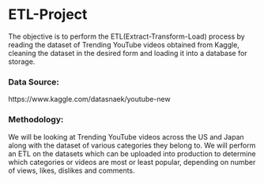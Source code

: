 # ETL-Project
The objective is to perform the ETL(Extract-Transform-Load) process by reading the dataset of Trending YouTube videos obtained from Kaggle, cleaning the dataset in the desired form and loading it into a database for storage.

<h3>Data Source:</h3>https://www.kaggle.com/datasnaek/youtube-new

<h3>Methodology:</h3>
We will be looking at Trending YouTube videos across the US and Japan along with the dataset of various categories they belong to. We will perform an ETL on the datasets which can be uploaded into production to determine which categories or videos are most or least popular, depending on number of views, likes, dislikes and comments. 
